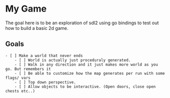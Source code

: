 # My Game

The goal here is to be an exploration of sdl2 using go bindings to test out how to build a basic 2d game.

## Goals

    - [ ] Make a world that never ends
        - [ ] World is actually just proceduraly generated.
        - [ ] Walk in any direction and it just makes more world as you go. But remembers it
        - [ ] Be able to customize how the map generates per run with some flags/ vars
        - [ ] Top down perspective.
        - [ ] Allow objects to be interactive. (Open doors, close open chests etc..)
